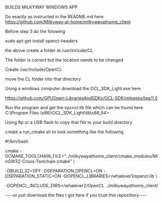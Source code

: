 BUILDS MILKYWAY WINDOWS APP

Do exactly as instructed in the README.md here
https://github.com/Milkyway-at-home/milkywayathome_client

Before step 3 do the folowing

sudo apt-get install opencl-headers

the above creats a folder at /usr/include/CL

The folder is correct but the location needs to be changed

Create /usr/include/OpenCL

move the CL folder into that directory

Using a windows computer download the OCL_SDK_Light.exe here

https://github.com/GPUOpen-LibrariesAndSDKs/OCL-SDK/releases/tag/1.0

Run the program and get the opcncl.lib file which can be found here
C:\Program Files (x86)\OCL_SDK_Light\lib\x86_64>

Using ftp or a USB flash to copy that file to your build directory

create a run_cmake.sh to look something like the following

#!/bin/bash

cmake -DCMAKE_TOOLCHAIN_FILE="../milkywayathome_client/cmake_modules/MinGW32-Cross-Toolchain.cmake" \

-DBUILD_32=OFF -DSEPARATION_OPENCL=ON -DSEPARATION_STATIC=ON -DOPENCL_LIBRARIES=/whatever1/opencl.lib  \

-DOPENCL_INCLUDE_DIRS=/whatever2/OpenCL  ../milkywayathome_client/

----or just download the files I got here if you trust this repositiory----
